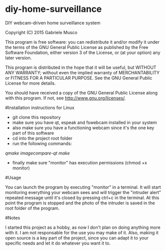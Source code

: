 # diy-home-surveillance
DIY webcam-driven home surveillance system

Copyright (C) 2015  Gabriele Musco

This program is free software: you can redistribute it and/or modify
it under the terms of the GNU General Public License as published by
the Free Software Foundation, either version 3 of the License, or
(at your option) any later version.

This program is distributed in the hope that it will be useful,
but WITHOUT ANY WARRANTY; without even the implied warranty of
MERCHANTABILITY or FITNESS FOR A PARTICULAR PURPOSE.  See the
GNU General Public License for more details.

You should have received a copy of the GNU General Public License
along with this program.  If not, see <http://www.gnu.org/licenses/>.

#Installation instructions for Linux

- git clone this repository
- make sure you have qt, espeak and fswebcam installed in your system
- also make sure you have a functioning webcam since it's the one key part of this software
- cd into the project root folder
- run the following commands:

*qmake imagecompare-qt*
*make*

- finally make sure "monitor" has execution permissions (chmod +x monitor)

#Usage

You can launch the program by executing "monitor" in a terminal.
It will start monitoring everything your webcam sees and will trigger the "intruder alert" repeated message until it's closed by pressing ctrl+c in the terminal.
At this point the program is stopped and the photo of the intruder is saved in the root folder of the program.

#Notes

I started this project as a hobby, as now I don't plan on doing anything more with it.
I am not responsable for the use you may make of it.
Also, making it open source is a key part of the project, since you can adapt it to your specific needs and let it do whatever you want it to.
